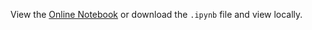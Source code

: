 View the [Online Notebook](http://nbviewer.ipython.org/github/iit-cs579/main/blob/master/lec/l11/l11.ipynb) or download the `.ipynb` file and view locally.
